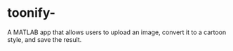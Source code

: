 # toonify-
A MATLAB app that allows users to upload an image, convert it to a cartoon style, and save the result.

